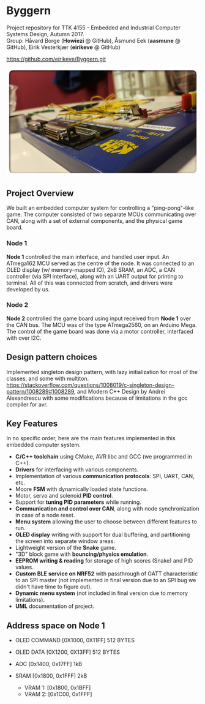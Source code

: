 # Byggern

Project repository for TTK 4155 - Embedded and Industrial Computer Systems Design, Autumn 2017.  
Group: Håvard Borge (__Howiezi__ @ GitHub), Åsmund Eek (__aasmune__ @ GitHub), Eirik Vesterkjær (__eirikeve__ @ GitHub)  

https://github.com/eirikeve/Byggern.git

![Breadboard](/images/byggern_img_readme.png)

## Project Overview

We built an embedded computer system for controlling a "ping-pong"-like game. The computer consisted of two separate MCUs communicating over CAN, along with a set of external components, and the physical game board.

### Node 1

__Node 1__ controlled the main interface, and handled user input. An ATmega162 MCU served as the centre of the node. It was connected to an OLED display (w/ memory-mapped IO), 2kB SRAM, an ADC, a CAN controller (via SPI interface), along with an UART output for printing to terminal. All of this was connected from scratch, and drivers were developed by us.

### Node 2
__Node 2__ controlled the game board using input received from __Node 1__ over the CAN bus. The MCU was of the type ATmega2560, on an Arduino Mega. The control of the game board was done via a motor controller, interfaced with over I2C.

## Design pattern choices
Implemented singleton design pattern, with lazy initialization for most of the classes, and some with multiton.
https://stackoverflow.com/questions/1008019/c-singleton-design-pattern/1008289#1008289, and Modern C++ Design by Andrei Alexandrescu with some modifications because of limitations in the gcc compiler for avr.


## Key Features

In no specific order, here are the main features implemented in this embedded computer system.

* __C/C++ toolchain__ using CMake, AVR libc and GCC (we programmed in C++).
* __Drivers__ for interfacing with various components.  
* Implementation of various __communication protocols__: SPI, UART, CAN, etc.
* Moore __FSM__ with dynamically loaded state functions.  
* Motor, servo and solenoid __PID control__.
* Support for __tuning PID parameters__ while running.
* __Communication and control over CAN__, along with node synchronization in case of a node reset.
* __Menu system__ allowing the user to choose between different features to run.  
* __OLED display__ writing with support for dual buffering, and partitioning the screen into separate window areas.  
* Lightweight version of the __Snake__ game.  
* "3D" block game with __bouncing/physics emulation__.  
* __EEPROM writing & reading__ for storage of high scores (Snake) and PID values.  
* __Custom BLE service on NRF52__ with passthrough of GATT characteristic to an SPI master (not implemented in final version due to an SPI bug we didn't have time to figure out).  
* __Dynamic menu system__ (not included in final version due to memory limitations). 
* __UML__ documentation of project.


## Address space on Node 1
- OLED COMMAND
[0X1000, 0X11FF] 512 BYTES

- OLED DATA
[0X1200, 0X13FF] 512 BYTES

- ADC
[0x1400, 0x17FF] 1kB

- SRAM
[0x1800, 0x1FFF] 2kB
    - VRAM 1: [0x1800, 0x1BFF]
    - VRAM 2: [0x1C00, 0x1FFF]
    

